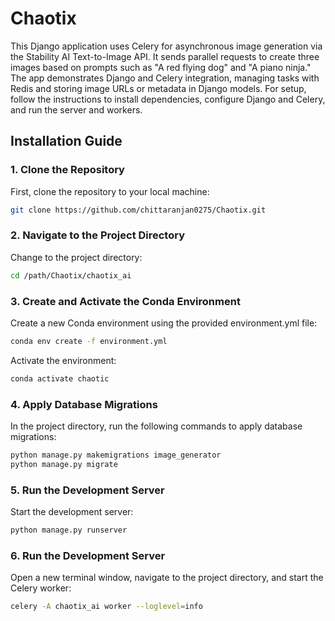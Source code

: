 # Chaotix

This Django application uses Celery for asynchronous image generation via the Stability AI Text-to-Image API. It sends parallel requests to create three images based on prompts such as "A red flying dog" and "A piano ninja." The app demonstrates Django and Celery integration, managing tasks with Redis and storing image URLs or metadata in Django models. For setup, follow the instructions to install dependencies, configure Django and Celery, and run the server and workers.



## Installation Guide

### 1. Clone the Repository

First, clone the repository to your local machine:

```bash
git clone https://github.com/chittaranjan0275/Chaotix.git
```

### 2. Navigate to the Project Directory

Change to the project directory:

```bash
cd /path/Chaotix/chaotix_ai
```

### 3. Create and Activate the Conda Environment

Create a new Conda environment using the provided environment.yml file:

```bash
conda env create -f environment.yml
```
Activate the environment:

```bash
conda activate chaotic
```

### 4. Apply Database Migrations

In the project directory, run the following commands to apply database migrations:

```bash
python manage.py makemigrations image_generator
python manage.py migrate
```

### 5. Run the Development Server

Start the development server:

```bash
python manage.py runserver
```

### 6. Run the Development Server

Open a new terminal window, navigate to the project directory, and start the Celery worker:

```bash
celery -A chaotix_ai worker --loglevel=info
```

